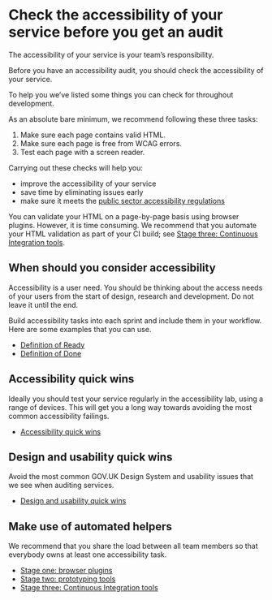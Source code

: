 # Check the accessibility of your service before you get an audit

The accessibility of your service is your team’s responsibility.

Before you have an accessibility audit, you should check the accessibility of your service.

To help you we’ve listed some things you can check for throughout development.

As an absolute bare minimum, we recommend following these three tasks:

1. Make sure each page contains valid HTML.
2. Make sure each page is free from WCAG errors.
3. Test each page with a screen reader.

Carrying out these checks will help you:

- improve the accessibility of your service
- save time by eliminating issues early
- make sure it meets
 the [public sector accessibility regulations](regulations-to-make-public-sector-websites-and-mobile-applications-accessible.md)

You can validate your HTML on a page-by-page basis using browser plugins. However, it is time consuming. We recommend that you automate your HTML validation as part of your CI build; see [Stage three: Continuous Integration tools](stage-three--ci-tools.md).

## When should you consider accessibility

Accessibility is a user need. You should be thinking about the access needs of your users from the start of design, research and development. Do not leave it until the end.

Build accessibility tasks into each sprint and include them in your workflow. Here are some examples that you can use.

- [Definition of Ready](definition-of-ready.md)
- [Definition of Done](definition-of-done.md)

## Accessibility quick wins

​Ideally you should test your service regularly in the accessibility lab, using a range of devices. This will get you a long way towards avoiding the most common accessibility failings.

- [Accessibility quick wins](accessibility-quick-wins.md)

## Design and usability quick wins

Avoid the most common GOV.UK Design System and usability issues that we see when auditing services.

- [Design and usability quick wins](design-and-usability-quick-wins.md)

## Make use of automated helpers

We recommend that you share the load between all team members so that everybody owns at least one accessibility task.

- [Stage one: browser plugins](stage-one--browser-plugins.md)
- [Stage two: prototyping tools](stage-two--prototyping-tools.md)
- [Stage three: Continuous Integration tools](stage-three--ci-tools.md)
